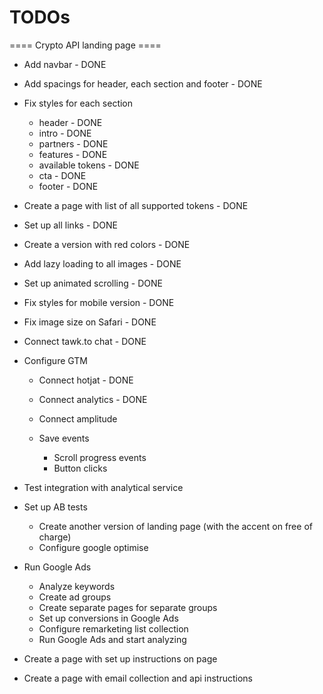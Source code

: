 # TODOs

==== Crypto API landing page ====

- Add navbar - DONE
- Add spacings for header, each section and footer - DONE
- Fix styles for each section
  - header - DONE
  - intro - DONE
  - partners - DONE
  - features - DONE
  - available tokens - DONE
  - cta - DONE
  - footer - DONE
- Create a page with list of all supported tokens - DONE
- Set up all links - DONE
- Create a version with red colors - DONE
- Add lazy loading to all images - DONE
- Set up animated scrolling - DONE
- Fix styles for mobile version - DONE
- Fix image size on Safari - DONE

- Connect tawk.to chat - DONE

- Configure GTM
  - Connect hotjat - DONE
  - Connect analytics - DONE
  - Connect amplitude
  
  - Save events
    - Scroll progress events
    - Button clicks

- Test integration with analytical service

- Set up AB tests
  - Create another version of landing page (with the accent on free of charge)
  - Configure google optimise

- Run Google Ads
  - Analyze keywords
  - Create ad groups
  - Create separate pages for separate groups
  - Set up conversions in Google Ads
  - Configure remarketing list collection
  - Run Google Ads and start analyzing

- Create a page with set up instructions on page
- Create a page with email collection and api instructions
